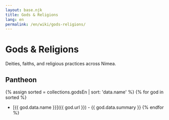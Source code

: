 ```yaml
---
layout: base.njk
title: Gods & Religions
lang: en
permalink: /en/wiki/gods-religions/
---
```


# Gods & Religions

Deities, faiths, and religious practices across Nimea.

## Pantheon

{% assign sorted = collections.godsEn | sort: 'data.name' %}
{% for god in sorted %}
- [{{ god.data.name }}]({{ god.url }}) - {{ god.data.summary }}
{% endfor %}
